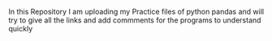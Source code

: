 In this Repository I am uploading my Practice files of python pandas and  will try to give all the links and add commments for the programs to understand quickly  
